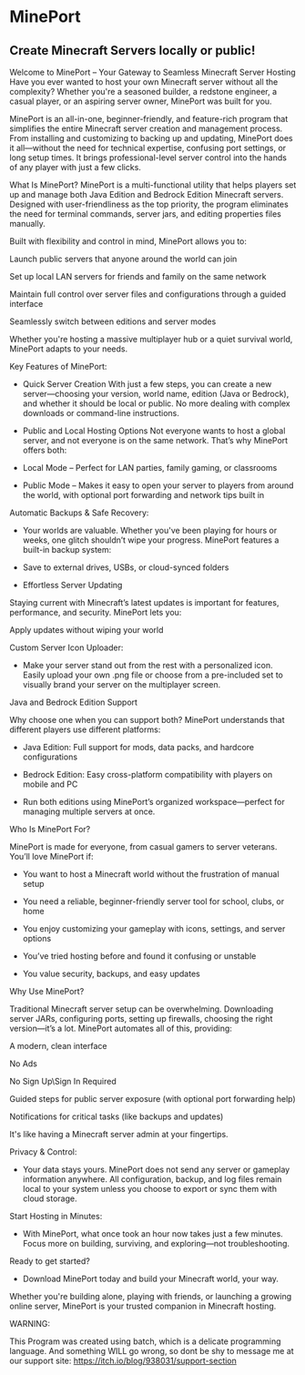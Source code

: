 # MinePort
Create Minecraft Servers locally or public!
-------------------------------------------------------
Welcome to MinePort – Your Gateway to Seamless Minecraft Server Hosting
Have you ever wanted to host your own Minecraft server without all the complexity? Whether you're a seasoned builder, a redstone engineer, a casual player, or an aspiring server owner, MinePort was built for you.

MinePort is an all-in-one, beginner-friendly, and feature-rich program that simplifies the entire Minecraft server creation and management process. From installing and customizing to backing up and updating, MinePort does it all—without the need for technical expertise, confusing port settings, or long setup times. It brings professional-level server control into the hands of any player with just a few clicks.

What Is MinePort?
MinePort is a multi-functional utility that helps players set up and manage both Java Edition and Bedrock Edition Minecraft servers. Designed with user-friendliness as the top priority, the program eliminates the need for terminal commands, server jars, and editing properties files manually.

Built with flexibility and control in mind, MinePort allows you to:

Launch public servers that anyone around the world can join

Set up local LAN servers for friends and family on the same network

Maintain full control over server files and configurations through a guided interface

Seamlessly switch between editions and server modes

Whether you're hosting a massive multiplayer hub or a quiet survival world, MinePort adapts to your needs.

Key Features of MinePort:

- Quick Server Creation
With just a few steps, you can create a new server—choosing your version, world name, edition (Java or Bedrock), and whether it should be local or public. No more dealing with complex downloads or command-line instructions.

- Public and Local Hosting Options
Not everyone wants to host a global server, and not everyone is on the same network. That’s why MinePort offers both:

- Local Mode – Perfect for LAN parties, family gaming, or classrooms

- Public Mode – Makes it easy to open your server to players from around the world, with optional port forwarding and network tips built in

Automatic Backups & Safe Recovery:

- Your worlds are valuable. Whether you've been playing for hours or weeks, one glitch shouldn’t wipe your progress. MinePort features a built-in backup system:

- Save to external drives, USBs, or cloud-synced folders

- Effortless Server Updating

Staying current with Minecraft’s latest updates is important for features, performance, and security. MinePort lets you:

Apply updates without wiping your world

Custom Server Icon Uploader:

- Make your server stand out from the rest with a personalized icon. Easily upload your own .png file or choose from a pre-included set to visually brand your server on the multiplayer screen.

Java and Bedrock Edition Support

Why choose one when you can support both? MinePort understands that different players use different platforms:

- Java Edition: Full support for mods, data packs, and hardcore configurations

- Bedrock Edition: Easy cross-platform compatibility with players on mobile and PC

- Run both editions using MinePort’s organized workspace—perfect for managing multiple servers at once.

Who Is MinePort For?

MinePort is made for everyone, from casual gamers to server veterans. You’ll love MinePort if:

- You want to host a Minecraft world without the frustration of manual setup

- You need a reliable, beginner-friendly server tool for school, clubs, or home

- You enjoy customizing your gameplay with icons, settings, and server options

- You’ve tried hosting before and found it confusing or unstable

- You value security, backups, and easy updates

Why Use MinePort?

Traditional Minecraft server setup can be overwhelming. Downloading server JARs, configuring ports, setting up firewalls, choosing the right version—it’s a lot. MinePort automates all of this, providing:

A modern, clean interface

No Ads

No Sign Up\Sign In Required

Guided steps for public server exposure (with optional port forwarding help)

Notifications for critical tasks (like backups and updates)

It's like having a Minecraft server admin at your fingertips.

Privacy & Control:

- Your data stays yours. MinePort does not send any server or gameplay information anywhere. All configuration, backup, and log files remain local to your system unless you choose to export or sync them with cloud storage.

Start Hosting in Minutes:

- With MinePort, what once took an hour now takes just a few minutes. Focus more on building, surviving, and exploring—not troubleshooting.

Ready to get started?

- Download MinePort today and build your Minecraft world, your way.

Whether you're building alone, playing with friends, or launching a growing online server, MinePort is your trusted companion in Minecraft hosting.

WARNING:

This Program was created using batch, which is a delicate programming language.
And something WILL go wrong, so dont be shy to message me at our support site: https://itch.io/blog/938031/support-section
